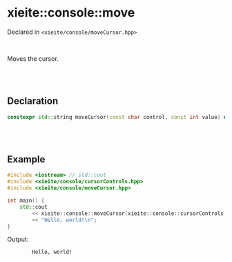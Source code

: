 # xieite::console::move
Declared in `<xieite/console/moveCursor.hpp>`

<br/>

Moves the cursor.

<br/><br/>

## Declaration
```cpp
constexpr std::string moveCursor(const char control, const int value) noexcept;
```

<br/><br/>

## Example
```cpp
#include <iostream> // std::cout
#include <xieite/console/cursorControls.hpp>
#include <xieite/console/moveCursor.hpp>

int main() {
	std::cout
		<< xieite::console::moveCursor(xieite::console::cursorControls::right, 8)
		<< "Hello, world!\n";
}
```
Output:
```
        Hello, world!
```
